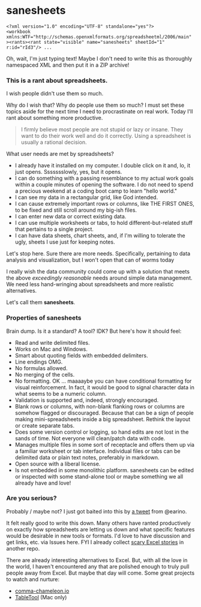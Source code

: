 # sanesheets

```
<?xml version="1.0" encoding="UTF-8" standalone="yes"?>
<workbook xmlns:WTF="http://schemas.openxmlformats.org/spreadsheetml/2006/main" ><rants><rant state="visible" name="sanesheets" sheetId="1" r:id="rId3"/> ...
```

Oh, wait, I'm just typing text! Maybe I don't need to write this as thoroughly namespaced XML and then put it in a ZIP archive!

### This is a rant about spreadsheets.

I wish people didn't use them so much.

Why do I wish that? Why do people use them so much? I must set these topics aside for the next time I need to procrastinate on real work. Today I'll rant about something more productive.

> I firmly believe most people are not stupid or lazy or insane. They want to do their work well and do it correctly. Using a spreadsheet is usually a rational decision.

What user needs are met by spreadsheets?

  * I already have it installed on my computer. I double click on it and, lo, it just opens. Ssssssslowly, yes, but it opens.
  * I can do something with a passing resemblance to my actual work goals within a couple minutes of opening the software. I do not need to spend a precious weekend at a coding boot camp to learn "hello world."
  * I can see my data in a rectangular grid, like God intended.
  * I can cause extremely important rows or columns, like THE FIRST ONES, to be fixed and still scroll around my big-ish files.
  * I can enter new data or correct existing data.
  * I can use multiple worksheets or tabs, to hold different-but-related stuff that pertains to a single project.
  * I can have data sheets, chart sheets, and, if I'm willing to tolerate the ugly, sheets I use just for keeping notes.
    
Let's stop here. Sure there are more needs. Specifically, pertaining to data analysis and visualization, but I won't open that can of worms today

I really wish the data community could come up with a solution that meets the above *exceedingly reasonable* needs around simple data management. We need less hand-wringing about spreadsheets and more realistic alternatives.

Let's call them **sanesheets**.
  
### Properties of sanesheets

Brain dump. Is it a standard? A tool? IDK? But here's how it should feel:

  * Read and write delimited files.
  * Works on Mac and Windows.
  * Smart about quoting fields with embedded delimiters.
  * Line endings OMG.
  * No formulas allowed.
  * No merging of the cells.
  * No formatting. OK ... maaaaybe you can have conditional formatting for visual reinforcement. In fact, it would be good to signal character data in what seems to be a numeric column.
  * Validation is supported and, indeed, strongly encouraged.
  * Blank rows or columns, with non-blank flanking rows or columns are somehow flagged or discouraged. Because that can be a sign of people making mini-spreadsheets inside a big spreadsheet. Rethink the layout or create separate tabs.
  * Does some version control or logging, so hand edits are not lost in the sands of time. Not everyone will clean/patch data with code.
  * Manages multiple files in some sort of receptacle and offers them up via a familiar worksheet or tab interface. Individual files or tabs can be delimited data or plain text notes, preferably in markdown.
  * Open source with a liberal license.
  * Is not embedded in some monolithic platform. sanesheets can be edited or inspected with some stand-alone tool or maybe something we all already have and love!

### Are you serious?

Probably / maybe not? I just got baited into this by [a tweet](https://twitter.com/earino/status/776135548893179904) from @earino.

It felt really good to write this down. Many others have ranted productively on exactly how spreadsheets are letting us down and what specific features would be desirable in new tools or formats. I'd love to have discussion and get links, etc. via Issues here. FYI I already collect [scary Excel stories](https://github.com/jennybc/scary-excel-stories) in another repo.

There are already interesting alternatives to Excel. But, with all the love in the world, I haven't encountered any that are polished enough to truly pull people away from Excel. But maybe that day will come. Some great projects to watch and nurture:

  * [comma-chameleon.io](http://comma-chameleon.io)
  * [TableTool](https://github.com/jakob/TableTool) (Mac only)
